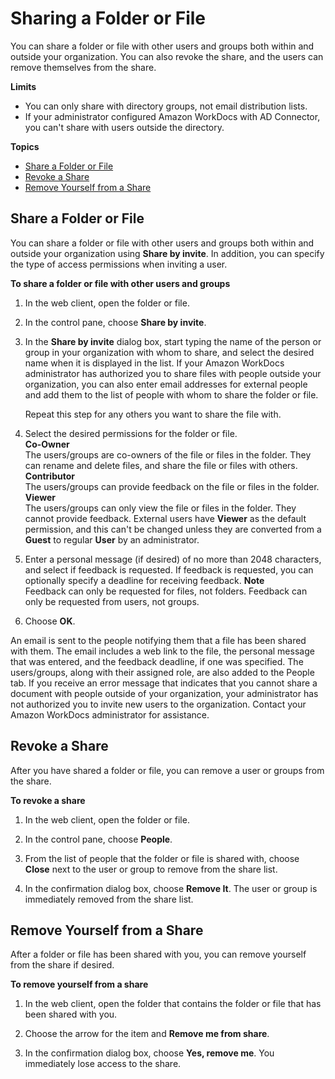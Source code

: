 # Sharing a Folder or File<a name="client_share"></a>

You can share a folder or file with other users and groups both within and outside your organization\. You can also revoke the share, and the users can remove themselves from the share\.

**Limits**
+ You can only share with directory groups, not email distribution lists\.
+ If your administrator configured Amazon WorkDocs with AD Connector, you can't share with users outside the directory\.

**Topics**
+ [Share a Folder or File](#share)
+ [Revoke a Share](#revoke_share)
+ [Remove Yourself from a Share](#unshare_yourself)

## Share a Folder or File<a name="share"></a>

You can share a folder or file with other users and groups both within and outside your organization using **Share by invite**\. In addition, you can specify the type of access permissions when inviting a user\.

**To share a folder or file with other users and groups**

1. In the web client, open the folder or file\.

1. In the control pane, choose **Share by invite**\. 

1. In the **Share by invite** dialog box, start typing the name of the person or group in your organization with whom to share, and select the desired name when it is displayed in the list\. If your Amazon WorkDocs administrator has authorized you to share files with people outside your organization, you can also enter email addresses for external people and add them to the list of people with whom to share the folder or file\. 

   Repeat this step for any others you want to share the file with\.

1. Select the desired permissions for the folder or file\.  
**Co\-Owner**  
The users/groups are co\-owners of the file or files in the folder\. They can rename and delete files, and share the file or files with others\.  
**Contributor**  
The users/groups can provide feedback on the file or files in the folder\.  
**Viewer**  
The users/groups can only view the file or files in the folder\. They cannot provide feedback\. External users have **Viewer** as the default permission, and this can't be changed unless they are converted from a **Guest** to regular **User** by an administrator\.

1. Enter a personal message \(if desired\) of no more than 2048 characters, and select if feedback is requested\. If feedback is requested, you can optionally specify a deadline for receiving feedback\.
**Note**  
Feedback can only be requested for files, not folders\. Feedback can only be requested from users, not groups\.

1. Choose **OK**\. 

An email is sent to the people notifying them that a file has been shared with them\. The email includes a web link to the file, the personal message that was entered, and the feedback deadline, if one was specified\. The users/groups, along with their assigned role, are also added to the People tab\. If you receive an error message that indicates that you cannot share a document with people outside of your organization, your administrator has not authorized you to invite new users to the organization\. Contact your Amazon WorkDocs administrator for assistance\.

## Revoke a Share<a name="revoke_share"></a>

After you have shared a folder or file, you can remove a user or groups from the share\.

**To revoke a share**

1. In the web client, open the folder or file\.

1. In the control pane, choose **People**\.

1. From the list of people that the folder or file is shared with, choose **Close** next to the user or group to remove from the share list\.

1. In the confirmation dialog box, choose **Remove It**\. The user or group is immediately removed from the share list\.

## Remove Yourself from a Share<a name="unshare_yourself"></a>

After a folder or file has been shared with you, you can remove yourself from the share if desired\.

**To remove yourself from a share**

1. In the web client, open the folder that contains the folder or file that has been shared with you\.

1. Choose the arrow for the item and **Remove me from share**\.

1. In the confirmation dialog box, choose **Yes, remove me**\. You immediately lose access to the share\.